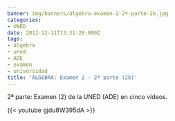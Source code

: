 ```yaml
---
banner: img/banners/álgebra-examen-2-2ª-parte-2b.jpg
categories:
- UNED
date: 2012-12-11T13:31:28.000Z
tags:
- álgebra
- uned
- ADE
- examen
- universidad
title: 'ÁLGEBRA: Examen 2 - 2ª parte (2b)'
---
```


2ª parte: Examen (2) de la UNED (ADE) en cinco vídeos.

{{< youtube gjdu8W395dA >}}
